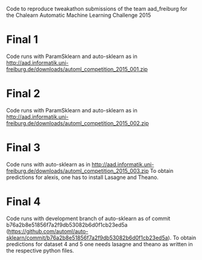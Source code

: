 Code to reproduce tweakathon submissions of the team aad_freiburg for the Chalearn Automatic Machine Learning Challenge 2015

# Final 1

Code runs with ParamSklearn and auto-sklearn as in http://aad.informatik.uni-freiburg.de/downloads/automl_competition_2015_001.zip

# Final 2

Code runs with ParamSklearn and auto-sklearn as in http://aad.informatik.uni-freiburg.de/downloads/automl_competition_2015_002.zip

# Final 3

Code runs with auto-sklearn as in http://aad.informatik.uni-freiburg.de/downloads/automl_competition_2015_003.zip
To obtain predictions for alexis, one has to install Lasagne and Theano.

# Final 4

Code runs with development branch of auto-sklearn as of commit b76a2b8e51856f7a2f9db53082b6d0f1cb23ed5a (https://github.com/automl/auto-sklearn/commit/b76a2b8e51856f7a2f9db53082b6d0f1cb23ed5a).
To obtain predictions for dataset 4 and 5 one needs lasagne and theano as written in the respective python files.
